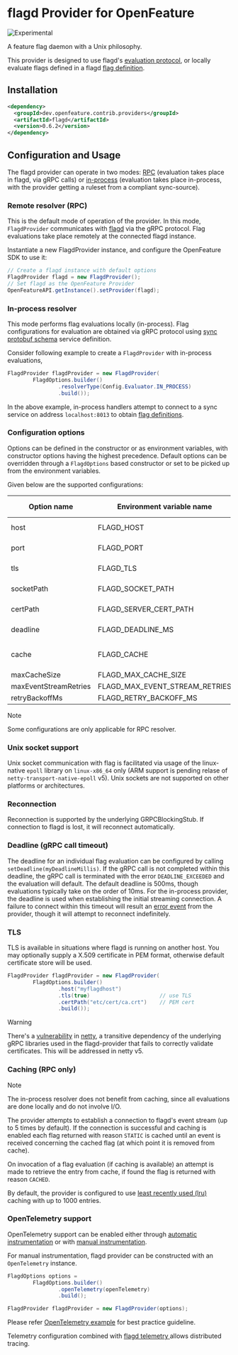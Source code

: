# flagd Provider for OpenFeature

![Experimental](https://img.shields.io/badge/experimental-breaking%20changes%20allowed-yellow)

A feature flag daemon with a Unix philosophy.

This provider is designed to use flagd's [evaluation protocol](https://github.com/open-feature/schemas/blob/main/protobuf/schema/v1/schema.proto), or locally evaluate flags defined in a flagd [flag definition](https://github.com/open-feature/schemas/blob/main/json/flagd-definitions.json).

## Installation
<!-- x-release-please-start-version -->
```xml
<dependency>
  <groupId>dev.openfeature.contrib.providers</groupId>
  <artifactId>flagd</artifactId>
  <version>0.6.2</version>
</dependency>
```
<!-- x-release-please-end-version -->

## Configuration and Usage

The flagd provider can operate in two modes: [RPC](#remote-resolver-rpc) (evaluation takes place in flagd, via gRPC calls) or [in-process](#in-process-resolver) (evaluation takes place in-process, with the provider getting a ruleset from a compliant sync-source).

### Remote resolver (RPC)

This is the default mode of operation of the provider. 
In this mode, `FlagdProvider` communicates with [flagd](https://github.com/open-feature/flagd) via the gRPC protocol.
Flag evaluations take place remotely at the connected flagd instance.

Instantiate a new FlagdProvider instance, and configure the OpenFeature SDK to use it:

```java
// Create a flagd instance with default options
FlagdProvider flagd = new FlagdProvider();
// Set flagd as the OpenFeature Provider
OpenFeatureAPI.getInstance().setProvider(flagd);
```

### In-process resolver

This mode performs flag evaluations locally (in-process). Flag configurations for evaluation are obtained via gRPC protocol using [sync protobuf schema](https://buf.build/open-feature/flagd/file/main:sync/v1/sync_service.proto) service definition.

Consider following example to create a `FlagdProvider` with in-process evaluations,

```java
FlagdProvider flagdProvider = new FlagdProvider(
        FlagdOptions.builder()
                .resolverType(Config.Evaluator.IN_PROCESS)
                .build());
```

In the above example, in-process handlers attempt to connect to a sync service on address `localhost:8013` to obtain [flag definitions](https://github.com/open-feature/schemas/blob/main/json/flagd-definitions.json).

### Configuration options

Options can be defined in the constructor or as environment variables, with constructor options having the highest
precedence.
Default options can be overridden through a `FlagdOptions` based constructor or set to be picked up from the environment
variables.

Given below are the supported configurations:

| Option name           | Environment variable name      | Type & Values          | Default   | Compatible resolver |
| --------------------- | ------------------------------ | ---------------------- | --------- | ------------------- |
| host                  | FLAGD_HOST                     | String                 | localhost | RPC & in-process    |
| port                  | FLAGD_PORT                     | int                    | 8013      | RPC & in-process    |
| tls                   | FLAGD_TLS                      | boolean                | false     | RPC & in-process    |
| socketPath            | FLAGD_SOCKET_PATH              | String                 | null      | RPC & in-process    |
| certPath              | FLAGD_SERVER_CERT_PATH         | String                 | null      | RPC & in-process    |
| deadline              | FLAGD_DEADLINE_MS              | int                    | 500       | RPC & in-process    |
| cache                 | FLAGD_CACHE                    | String - lru, disabled | lru       | RPC                 |
| maxCacheSize          | FLAGD_MAX_CACHE_SIZE           | int                    | 1000      | RPC                 |
| maxEventStreamRetries | FLAGD_MAX_EVENT_STREAM_RETRIES | int                    | 5         | RPC                 |
| retryBackoffMs        | FLAGD_RETRY_BACKOFF_MS         | int                    | 1000      | RPC                 |

> [!NOTE]  
> Some configurations are only applicable for RPC resolver.

### Unix socket support

Unix socket communication with flag is facilitated via usage of the linux-native `epoll` library on `linux-x86_64`
only (ARM support is pending relase of `netty-transport-native-epoll` v5). Unix sockets are not supported on other
platforms or architectures.

### Reconnection

Reconnection is supported by the underlying GRPCBlockingStub. If connection to flagd is lost, it will reconnect
automatically.

### Deadline (gRPC call timeout)

The deadline for an individual flag evaluation can be configured by calling `setDeadline(myDeadlineMillis)`.
If the gRPC call is not completed within this deadline, the gRPC call is terminated with the error `DEADLINE_EXCEEDED`
and the evaluation will default.
The default deadline is 500ms, though evaluations typically take on the order of 10ms.
For the in-process provider, the deadline is used when establishing the initial streaming connection.
A failure to connect within this timeout will result an [error event](https://openfeature.dev/docs/reference/concepts/events#provider_error) from the provider, though it will attempt to reconnect indefinitely.

### TLS

TLS is available in situations where flagd is running on another host.
You may optionally supply a X.509 certificate in PEM format, otherwise default certificate store will be used.

```java
FlagdProvider flagdProvider = new FlagdProvider(
        FlagdOptions.builder()
                .host("myflagdhost")
                .tls(true)                      // use TLS
                .certPath("etc/cert/ca.crt")    // PEM cert
                .build());
```

> [!WARNING]  
> There's a [vulnerability](https://security.snyk.io/vuln/SNYK-JAVA-IONETTY-1042268) in [netty](https://github.com/netty/netty), a transitive dependency of the underlying gRPC libraries used in the flagd-provider that fails to correctly validate certificates.
> This will be addressed in netty v5.

### Caching (RPC only)

> [!NOTE]  
> The in-process resolver does not benefit from caching, since all evaluations are done locally and do not involve I/O.

The provider attempts to establish a connection to flagd's event stream (up to 5 times by default).
If the connection is successful and caching is enabled each flag returned with reason `STATIC` is cached until an event is received
concerning the cached flag (at which point it is removed from cache).

On invocation of a flag evaluation (if caching is available) an attempt is made to retrieve the entry from cache, if
found the flag is returned with reason `CACHED`.

By default, the provider is configured to
use [least recently used (lru)](https://commons.apache.org/proper/commons-collections/apidocs/org/apache/commons/collections4/map/LRUMap.html)
caching with up to 1000 entries.

### OpenTelemetry support

OpenTelemetry support can be enabled either through [automatic instrumentation](https://opentelemetry.io/docs/instrumentation/java/automatic/) 
or with [manual instrumentation](https://opentelemetry.io/docs/instrumentation/java/manual/). 

For manual instrumentation, flagd provider can be constructed with an `OpenTelemetry` instance.

```java
FlagdOptions options = 
        FlagdOptions.builder()
                .openTelemetry(openTelemetry)
                .build();

FlagdProvider flagdProvider = new FlagdProvider(options);
```

Please refer [OpenTelemetry example](https://opentelemetry.io/docs/instrumentation/java/manual/#example) for best 
practice guideline.

Telemetry configuration combined with [flagd telemetry ](https://github.com/open-feature/flagd/blob/main/docs/configuration/flagd_telemetry.md)
allows distributed tracing.
